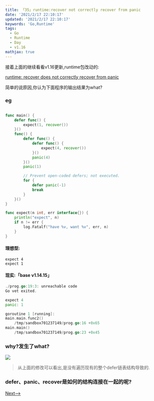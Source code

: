 ```yaml
---
title: 「35」runtime:recover not correctly recover from panic
date: '2021/2/17 22:10:17'
updated: '2021/2/17 22:10:17'
keywords: 'Go,Runtime'
tags:
  - Go
  - Runtime
  - Day
  - v1.16
mathjax: true
---
```



接着上面的继续看看v1.16更新,runtime包改动的:

[runtime: recover does not correctly recover from panic](https://github.com/golang/go/issues/43921)

简单的说原因,你认为下面程序的输出结果为what?
<!--more-->

### eg

```go

func main() {
	defer func() {
		expect(1, recover())
	}()
	func() {
		defer func() {
			defer func() {
				expect(4, recover())
			}()
			panic(4)
		}()
		panic(1)

		// Prevent open-coded defers; not executed.
		for {
			defer panic(-1)
			break
		}
	}()
}

func expect(n int, err interface{}) {
	println("expect", n)
	if n != err {
		log.Fatalf("have %v, want %v", err, n)
	}
}
```

#### 理想型:

```
expect 4
expect 1
```
#### 现实:「base v1.14.15」

```go
./prog.go:19:3: unreachable code
Go vet exited.

expect 4
panic: 1

goroutine 1 [running]:
main.main.func2()
	/tmp/sandbox701237149/prog.go:16 +0x65
main.main()
	/tmp/sandbox701237149/prog.go:23 +0x45
```

### why?发生了what?



![](https://crab-1251738482.cos.ap-guangzhou.myqcloud.com/clipboard_20210217_110058.png)

>从上面的修改可以看出,是没有遍历现有的整个defer链表结构导致的.


### defer、panic、recover是如何的结构连接在一起的呢?

[Next-->](https://blog.imrcrab.com/archives/b630d910.html#more)